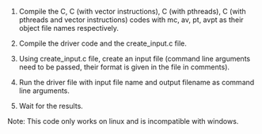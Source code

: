1) Compile the C, C (with vector instructions), C (with pthreads), C (with pthreads and vector instructions) codes with mc, av, pt, avpt as their object file names respectively.

2) Compile the driver code and the create_input.c file.

3) Using create_input.c file, create an input file (command line arguments need to be passed, their format is given in the file in comments).

4) Run the driver file with input file name and output filename as command line arguments.

5) Wait for the results.

Note: This code only works on linux and is incompatible with windows.